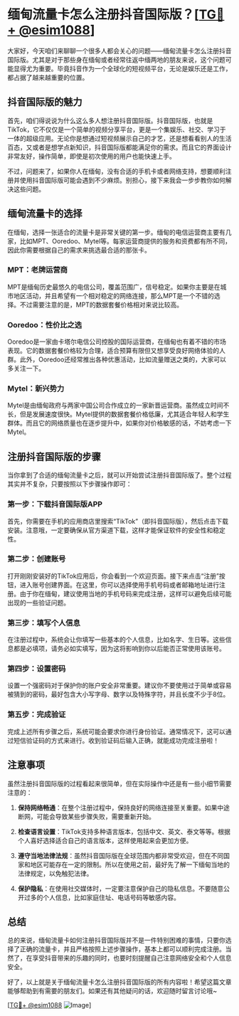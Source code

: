 # 缅甸流量卡怎么注册抖音国际版？[[TG💪+ @esim1088](https://t.me/s/esim1088)]

大家好，今天咱们来聊聊一个很多人都会关心的问题——缅甸流量卡怎么注册抖音国际版。尤其是对于那些身在缅甸或者经常往返中缅两地的朋友来说，这个问题可能显得尤为重要。毕竟抖音作为一个全球化的短视频平台，无论是娱乐还是工作，都占据了越来越重要的位置。

## 抖音国际版的魅力

首先，咱们得说说为什么这么多人想注册抖音国际版。抖音国际版，也就是TikTok，它不仅仅是一个简单的视频分享平台，更是一个集娱乐、社交、学习于一体的超级应用。无论你是想通过短视频展示自己的才艺，还是想看看别人的生活百态，又或者是想学点新知识，抖音国际版都能满足你的需求。而且它的界面设计非常友好，操作简单，即使是初次使用的用户也能快速上手。

不过，问题来了，如果你人在缅甸，没有合适的手机卡或者网络支持，想要顺利注册并使用抖音国际版可能会遇到不少麻烦。别担心，接下来我会一步步教你如何解决这些问题。

## 缅甸流量卡的选择

在缅甸，选择一张适合的流量卡是非常关键的第一步。缅甸的电信运营商主要有几家，比如MPT、Ooredoo、Mytel等。每家运营商提供的服务和资费都有所不同，因此你需要根据自己的需求来挑选最合适的那张卡。

### MPT：老牌运营商

MPT是缅甸历史最悠久的电信公司，覆盖范围广，信号稳定。如果你主要是在城市地区活动，并且希望有一个相对稳定的网络连接，那么MPT是一个不错的选择。不过需要注意的是，MPT的数据套餐价格相对来说比较高。

### Ooredoo：性价比之选

Ooredoo是一家由卡塔尔电信公司控股的国际运营商，在缅甸也有着不错的市场表现。它的数据套餐价格较为合理，适合预算有限但又想享受良好网络体验的人群。此外，Ooredoo还经常推出各种优惠活动，比如流量赠送之类的，大家可以多关注一下。

### Mytel：新兴势力

Mytel是由缅甸政府与两家中国公司合作成立的一家新晋运营商。虽然成立时间不长，但是发展速度很快。Mytel提供的数据套餐价格低廉，尤其适合年轻人和学生群体。而且它的网络质量也在逐步提升中，如果你对价格敏感的话，不妨考虑一下Mytel。

## 注册抖音国际版的步骤

当你拿到了合适的缅甸流量卡之后，就可以开始尝试注册抖音国际版了。整个过程其实并不复杂，只要按照以下步骤操作即可：

### 第一步：下载抖音国际版APP

首先，你需要在手机的应用商店里搜索“TikTok”（即抖音国际版），然后点击下载安装。注意哦，一定要确保从官方渠道下载，这样才能保证软件的安全性和稳定性。

### 第二步：创建账号

打开刚刚安装好的TikTok应用后，你会看到一个欢迎页面。接下来点击“注册”按钮，进入账号创建界面。在这里，你可以选择使用手机号码或者邮箱地址进行注册。由于你在缅甸，建议使用当地的手机号码来完成注册，这样可以避免后续可能出现的一些验证问题。

### 第三步：填写个人信息

在注册过程中，系统会让你填写一些基本的个人信息，比如名字、生日等。这些信息都是必填项，请务必如实填写，因为这将影响到你以后能否正常使用该账号。

### 第四步：设置密码

设置一个强密码对于保护你的账户安全非常重要。建议你不要使用过于简单或容易被猜到的密码，最好包含大小写字母、数字以及特殊字符，并且长度不少于8位。

### 第五步：完成验证

完成上述所有步骤之后，系统可能会要求你进行身份验证。通常情况下，这可以通过短信验证码的方式来进行。收到验证码后输入正确，就能成功完成注册啦！

## 注意事项

虽然注册抖音国际版的过程看起来很简单，但在实际操作中还是有一些小细节需要注意的：

1. **保持网络畅通**：在整个注册过程中，保持良好的网络连接至关重要。如果中途断网，可能会导致某些步骤失败，需要重新开始。
   
2. **检查语言设置**：TikTok支持多种语言版本，包括中文、英文、泰文等等。根据个人喜好选择适合自己的语言版本，这样使用起来会更加方便。

3. **遵守当地法律法规**：虽然抖音国际版在全球范围内都非常受欢迎，但在不同国家和地区可能存在一定的限制。所以在使用之前，最好先了解一下缅甸当地的法律规定，以免触犯法律。

4. **保护隐私**：在使用社交媒体时，一定要注意保护自己的隐私信息。不要随意公开过多的个人信息，比如家庭住址、电话号码等敏感内容。

## 总结

总的来说，缅甸流量卡如何注册抖音国际版并不是一件特别困难的事情，只要你选择了正确的流量卡，并且严格按照上述步骤操作，基本上都可以顺利完成注册。当然了，在享受抖音带来的乐趣的同时，也要时刻提醒自己注意网络安全和个人信息安全。

好了，以上就是关于缅甸流量卡怎么注册抖音国际版的所有内容啦！希望这篇文章能够帮助到有需要的朋友们。如果还有其他疑问的话，欢迎随时留言讨论哦~

[[TG💪+ @esim1088](https://t.me/s/esim1088) ![Image](https://i.postimg.cc/4NQfJmqS/Snipaste-2025-05-13-00-14-12.png)]